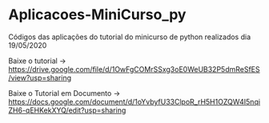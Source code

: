 # Aplicacoes-MiniCurso_py
Códigos das aplicações do tutorial do minicurso de python realizados dia 19/05/2020

Baixe o tutorial -> https://drive.google.com/file/d/1OwFgCOMrSSxg3oE0WeUB32P5dmReSfES/view?usp=sharing

Baixe o Tutorial em Documento -> https://docs.google.com/document/d/1oYvbyfU33ClpoR_rH5H1OZQW4I5nqiZH6-qEHKekXYQ/edit?usp=sharing
